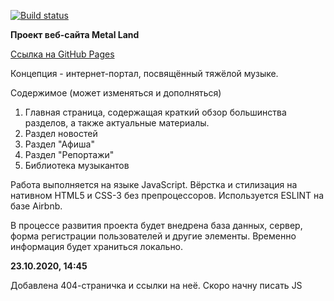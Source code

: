 [![Build status](https://ci.appveyor.com/api/projects/status/yqx2064gsyicgekn?svg=true)](https://ci.appveyor.com/project/Vasya24/project)

**Проект веб-сайта Metal Land**

[Ссылка на GitHub Pages](https://vasya24.github.io/project/src/pages/index.html)

Концепция - интернет-портал, посвящённый тяжёлой музыке.

Содержимое (может изменяться и дополняться)

1. Главная страница, содержащая краткий обзор большинства разделов, а также актуальные материалы.
1. Раздел новостей
1. Раздел "Афиша"
1. Раздел "Репортажи"
1. Библиотека музыкантов

Работа выполняется на языке JavaScript. Вёрстка и стилизация на нативном HTML5 и CSS-3 без препроцессоров. Используется ESLINT на базе Airbnb.

В процессе развития проекта будет внедрена база данных, сервер, форма регистрации пользователей и другие элементы. Временно информация будет храниться локально.

**23.10.2020, 14:45**

Добавлена 404-страничка и ссылки на неё. Скоро начну писать JS